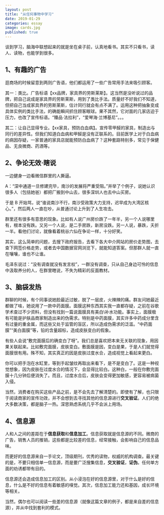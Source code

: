 ```yaml
---
layout: post
title: "从任何事物中学习"
date: 2019-01-29
categories: essay
image: cards.jpg 
published: true
---
```


谈到学习，脑海中联想起来的就是坐在桌子前，认真地看书。其实不只看书，读人、读物，也能学到很多。

## 1、有趣的广告

逛商场的时候留意到两则广告语，他们都运用了一些广告常用手法来吸引顾客。

其一：类比。广告标语【xx品牌，家具界的劳斯莱斯】。这当然是没听说过的品牌，把自己说成是家具界的劳斯莱斯，用到了类比手法。质量好不好我们不知道，但把自己当成家具界的劳斯莱斯，估计同行就会有点不满了。运用这种把抽象变成具体实例的类比手法，的确能瞬间抓住顾客眼球。果不其然，它对面的几家店迫于压力，也改了宣传标语。“臻品·法拉利”，“爱琴海·兰博基尼”。。。

其二：让自己显得专业。【xx家具，预防白血病】。宣传零甲醛的家具，制造出与同行的差异性。但我们知道白血病和甲醛是没有正联系的。目前医学上对于白血病的病因存疑，一家普通的家具店就能预防白血病了？这种套路特别多，常见于保健品、无良微商、药酒等。

## 2、争论无效·瞎说

一边健身一边看微信群里的人撕逼。

A：“深中通道一旦修建完毕，南沙的发展将严重受阻。”并举了个例子，说她认识很多人（包括她爸）都把厂搬到中山去，很多深圳人也去中山买房。

于是 B 开始骂，说“谁说南沙不行，南沙受政策大力支持，迟早成为大湾区核心。”，然后两人一直在吵，从普通讨论上升到了人生攻击。

群里还有很多有意思的现象。比如有人说广州房价跌了一年半，另一个人说哪里有，根本没有跌。又另一个人说，是二手房跌，新房没跌。另一人说，暴跌，夭折一半。看他们讨论，就像看着桃谷六仙在争论一样，十分好笑。

其实，这么简单的问题，去搜下政府报告，去看下各大中介网站的房价走势图，去查下网签价格走势，或者去中国数据官网浏览下，就能知道答案。但那群人就一直在嚷嚷，谁也不让谁。

毛泽东说过：“没有调查就没有发言权”，一群没有调查，只从自己身边可怜的信息中汲取养分的人，在群里瞎说，不失为精彩的反面教材。

## 3、脑袋发热

群聊的时候，有个同事说她脸最近过敏，脱了一层皮，火辣辣的痛。群友问她最近都做了啥，她说用了一款中药面膜。面膜这种东西其实我一直都存疑，之前在谷歌学术查过不少资料，但没有找到一篇说面膜具有美白\补水功能。事实上，面膜极有可能是护肤品商家制造出来的伪需求。特别是中药面膜，其实许多中药成分里含有过量的重金属，而这些又处于监管的盲区，所以造成伪需求的泛滥。“中药面膜”“美白面膜”等，铅的含量超标，造成皮肤变白的假象。

有些人会说“敷完面膜后的确变白了呀”。我们总是喜欢把本来无关联的现象，用因果关联起来。比如敷完面膜，皮肤变白。敷面膜是因，变白是果，于是人们就觉得面膜很有用。殊不知，其实真正的因是皮肤过度水合，造成视觉上看起来更白。

你可以把手泡在水缸里，等到手起皱纹再取出来看下，是不是变白了。这是一种视觉想象，因为皮肤在过度水合的情况下，会显得比较白。这种白，一般在你敷完面膜十几分钟后便消失了。而且，过度水合后，皮肤会变得更加敏感，更容易被病菌入侵。

当然，消费者在购买这些产品之前，是不会先去了解清楚的。即使有了解，也只限于阅读商家的宣传功效，并不会想到去寻找其他的信息源进行**交叉验证**。人们的绝大多数决策，都是脑子一热。深思熟虑系统几乎不会派上用场。

## 4、信息源

人和人之间的差距在于**信息获取**和**信息加工**。信息获取就是信息源的不同。微商的广告，销售人员的推销，这些都是比较差的信息，经常接触，会影响自己的信息品味。

而更好的信息源来自一手论文，顶级期刊，优秀的读物，权威的机构调查。最关键的是，不要只相信单一信息源，而是要广泛搜集信息，**交叉验证**，**证伪**。任何单方面的劝诱都带有目的。

信息源还会造成信息加工的区别。从小浸泡在好的信息源里，对于什么是好的信息，什么是不好的信息有着敏感的嗅觉。其次，信息加工能力还和基因，成长环境等相关。

当然，偶尔也可以阅读一些差的信息源（就像这篇文章的例子，都是来自差的信息源），并从中找到套利的模式。

